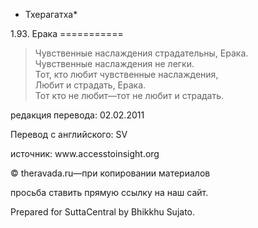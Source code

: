 * Тхерагатха*

1\.93\. Ерака
\=\=\=\=\=\=\=\=\=\=\=

> Чувственные наслаждения страдательны, Ерака\.  
> Чувственные наслаждения не легки\.  
> Тот, кто любит чувственные наслаждения,  
> Любит и страдать, Ерака\.  
> Тот кто не любит—тот не любит и страдать\.

редакция перевода: 02\.02\.2011

Перевод с английского: SV

источник: www\.accesstoinsight\.org

© theravada\.ru—при копировании материалов

просьба ставить прямую ссылку на наш сайт\.

Prepared for SuttaCentral by Bhikkhu Sujato\.